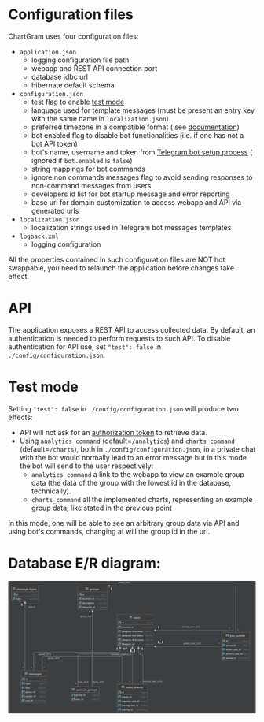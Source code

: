 # Configuration files

ChartGram uses four configuration files:

- `application.json`
    - logging configuration file path
    - webapp and REST API connection port
    - database jdbc url
    - hibernate default schema
- `configuration.json`
    - test flag to enable [test mode](/assets/docs/user_guide.md#test-mode)
    - language used for template messages (must be present an entry key with the same name in `localization.json`)
    - preferred timezone in a compatible format (
      see [documentation](https://docs.oracle.com/en/java/javase/11/docs/api/java.base/java/util/TimeZone.html#getTimeZone(java.lang.String)))
    - bot enabled flag to disable bot functionalities (i.e. if one has not a bot API token)
    - bot's name, username and token
      from [Telegram bot setup process](/assets/docs/advanced_setup.md#telegram-bot-setup-telegram-account-needed) (
      ignored if `bot.enabled` is `false`)
    - string mappings for bot commands
    - ignore non commands messages flag to avoid sending responses to non-command messages from users
    - developers id list for bot startup message and error reporting
    - base url for domain customization to access webapp and API via generated urls
- `localization.json`
    - localization strings used in Telegram bot messages templates
- `logback.xml`
    - logging configuration

All the properties contained in such configuration files are NOT hot swappable, you need to relaunch the application
before changes take effect.

# API

The application exposes a REST API to access collected data.
By default, an authentication is needed to perform requests to such API.
To disable authentication for API use, set `"test": false` in `./config/configuration.json`.

# Test mode

Setting `"test": false` in `./config/configuration.json` will produce two effects:
- API will not ask for an [authorization token](/assets/docs/user_guide.md#api) to retrieve data.
- Using `analytics_command` (default=`/analytics`) and `charts_command` (default=`/charts`), both in `./config/configuration.json`, in a private chat with the bot would normally lead to an error message but in this mode the bot will send to the user respectively:
  - `analytics_command` a link to the webapp to view an example group data (the data of the group with the lowest id in the database, technically).
  - `charts_command` all the implemented charts, representing an example group data, like stated in the previous point


In this mode, one will be able to see an arbitrary group data via API and using bot's commands, changing at will the group id in the url.

# Database E/R diagram:

![DB E/R schema](/assets/images/db_er_schema.png)